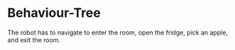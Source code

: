 # Behaviour-Tree
The robot has to navigate to enter the room, open the fridge, pick an apple, and exit the room. 
